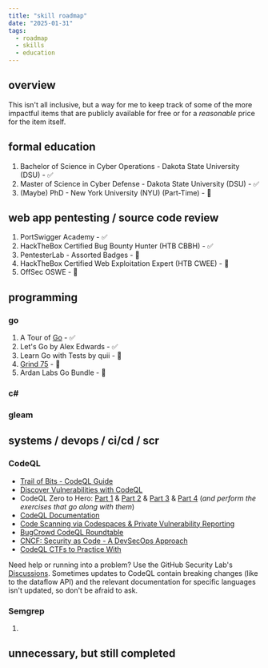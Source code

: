 ```yaml
---
title: "skill roadmap"
date: "2025-01-31"
tags:
  - roadmap
  - skills
  - education
---
```


## overview

This isn't all inclusive, but a way for me to keep track of some of the more impactful items that are publicly available for free or for a _reasonable_ price for the item itself.

## formal education

1. Bachelor of Science in Cyber Operations - Dakota State University (DSU) - ✅
2. Master of Science in Cyber Defense - Dakota State University (DSU) - ✅
3. (Maybe) PhD - New York University (NYU) (Part-Time) - 🛑

## web app pentesting / source code review

1. PortSwigger Academy - ✅
2. HackTheBox Certified Bug Bounty Hunter (HTB CBBH) - ✅
3. PentesterLab - Assorted Badges - 🔄
4. HackTheBox Certified Web Exploitation Expert (HTB CWEE) - 🛑
5. OffSec OSWE - 🛑

## programming

### go

1. A Tour of [Go](https://go.dev/tour/welcome/1) - ✅
2. Let's Go by Alex Edwards - ✅
3. Learn Go with Tests by quii - 🔄
4. [Grind 75](https://www.techinterviewhandbook.org/grind75/) - 🛑
5. Ardan Labs Go Bundle - 🛑

### c#

### gleam

## systems / devops / ci/cd / scr

### CodeQL

- [Trail of Bits - CodeQL Guide](https://appsec.guide/docs/static-analysis/codeql/)
- [Discover Vulnerabilities with CodeQL](https://www.youtube.com/watch?v=NygVkQKmGwI)
- CodeQL Zero to Hero: [Part 1](https://github.blog/developer-skills/github/codeql-zero-to-hero-part-1-the-fundamentals-of-static-analysis-for-vulnerability-research/) & [Part 2](https://github.blog/developer-skills/github/codeql-zero-to-hero-part-2-getting-started-with-codeql/) & [Part 3](https://github.blog/security/vulnerability-research/codeql-zero-to-hero-part-3-security-research-with-codeql/) & [Part 4](https://github.blog/security/vulnerability-research/codeql-zero-to-hero-part-4-gradio-framework-case-study/) (_and perform the exercises that go along with them_)
- [CodeQL Documentation](https://codeql.github.com/docs/codeql-overview/)
- [Code Scanning via Codespaces & Private Vulnerability Reporting](https://github.blog/security/vulnerability-research/security-research-without-ever-leaving-github-from-code-scanning-to-cve-via-codespaces-and-private-vulnerability-reporting/)
- [BugCrowd CodeQL Roundtable](https://www.youtube.com/watch?v=4lvUd3xYL4w)
- [CNCF: Security as Code - A DevSecOps Approach](https://www.youtube.com/watch?v=aKv08sAUNUs)
- [CodeQL CTFs to Practice With](https://securitylab.github.com/ctf/)

Need help or running into a problem? Use the GitHub Security Lab's [Discussions](https://github.com/github/securitylab/discussions). Sometimes updates to CodeQL contain breaking changes (like to the dataflow API) and the relevant documentation for specific languages isn't updated, so don't be afraid to ask.

### Semgrep

1.

## unnecessary, but still completed
